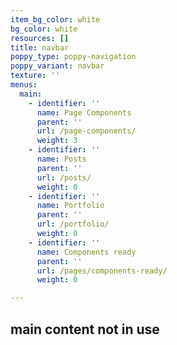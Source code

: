 ```yaml
---
item_bg_color: white
bg_color: white
resources: []
title: navbar
poppy_type: poppy-navigation
poppy_variant: navbar
texture: ''
menus:
  main:
    - identifier: ''
      name: Page Components
      parent: ''
      url: /page-components/
      weight: 3
    - identifier: ''
      name: Posts
      parent: ''
      url: /posts/
      weight: 0
    - identifier: ''
      name: Portfolio
      parent: ''
      url: /portfolio/
      weight: 0
    - identifier: ''
      name: Components ready
      parent: ''
      url: /pages/components-ready/
      weight: 0

---
```

## main content not in use

